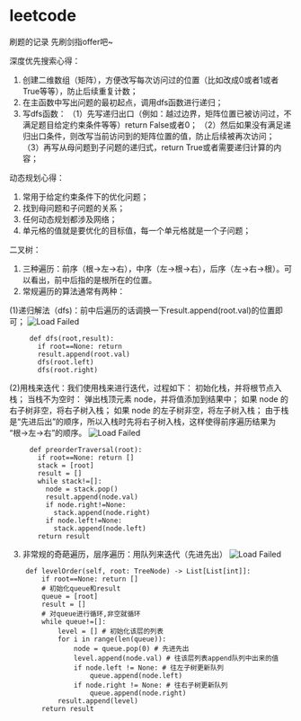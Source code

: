 # leetcode
刷题的记录
先刷剑指offer吧~

深度优先搜索心得：
1. 创建二维数组（矩阵），方便改写每次访问过的位置（比如改成0或者1或者True等等），防止后续重复计数；
2. 在主函数中写出问题的最初起点，调用dfs函数进行递归；
3. 写dfs函数：
（1）先写递归出口（例如：越过边界，矩阵位置已被访问过，不满足题目给定约束条件等等）return False或者0；
（2）然后如果没有满足递归出口条件，则改写当前访问到的矩阵位置的值，防止后续被再次访问；
（3）再写从母问题到子问题的递归式，return True或者需要递归计算的内容；

动态规划心得：
1. 常用于给定约束条件下的优化问题；
2. 找到母问题和子问题的关系；
3. 任何动态规划都涉及网络；
4. 单元格的值就是要优化的目标值，每一个单元格就是一个子问题；

二叉树：
1. 三种遍历：前序（根->左->右），中序（左->根->右），后序（左->右->根）。可以看出，前中后指的是根所在的位置。
2. 常规遍历的算法通常有两种：

 (1)递归解法（dfs)：前中后遍历的话调换一下result.append(root.val)的位置即可；
 ![Load Failed](https://pic.leetcode-cn.com/c00cf3325eaf0037d35f15c811d747c22980f7df5b82ea90958199ef5edbb321.png)
 ```
      def dfs(root,result):
        if root==None: return
        result.append(root.val)
        dfs(root.left)
        dfs(root.right)
 ```
 (2)用栈来迭代：我们使用栈来进行迭代，过程如下：
    初始化栈，并将根节点入栈；
    当栈不为空时：
    弹出栈顶元素 node，并将值添加到结果中；
    如果 node 的右子树非空，将右子树入栈；
    如果 node 的左子树非空，将左子树入栈；
    由于栈是“先进后出”的顺序，所以入栈时先将右子树入栈，这样使得前序遍历结果为 “根->左->右”的顺序。
    ![Load Failed](https://pic.leetcode-cn.com/1603759550-TUinjp-14.png)
 ```
      def preorderTraversal(root):
        if root==None: return []
        stack = [root]
        result = []
        while stack!=[]:
          node = stack.pop()
          result.append(node.val)
          if node.right!=None:
            stack.append(node.right)
          if node.left!=None:
            stack.append(node.left)
        return result
  ```
        
3. 非常规的奇葩遍历，层序遍历：用队列来迭代（先进先出）
![Load Failed](https://pic.leetcode-cn.com/68bd2b9b62ec200ad68843565e06fcb238ee7e83f7385deb825920b9889175df.png)
```
    def levelOrder(self, root: TreeNode) -> List[List[int]]:
        if root==None: return []
        # 初始化queue和result
        queue = [root]
        result = []
        # 对queue进行循环,非空就循环
        while queue!=[]:
            level = [] # 初始化该层的列表
            for i in range(len(queue)):
                node = queue.pop(0) # 先进先出
                level.append(node.val) # 往该层列表append队列中出来的值
                if node.left != None: # 往左子树更新队列
                    queue.append(node.left)
                if node.right != None: # 往右子树更新队列
                    queue.append(node.right)
            result.append(level)
        return result
```
